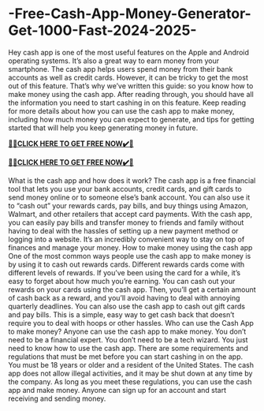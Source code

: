 # -Free-Cash-App-Money-Generator-Get-1000-Fast-2024-2025-
Hey cash app is one of the most useful features on the Apple and Android operating systems. It’s also a great way to earn money from your smartphone. The cash app helps users spend money from their bank accounts as well as credit cards. However, it can be tricky to get the most out of this feature. That’s why we’ve written this guide: so you know how to make money using the cash app. After reading through, you should have all the information you need to start cashing in on this feature. Keep reading for more details about how you can use the cash app to make money, including how much money you can expect to generate, and tips for getting started that will help you keep generating money in future.

**[🎁🎁CLICK HERE TO GET FREE NOW✔️🎁](https://usa.offerznz.com/cashapp/)**

**[🎁🎁CLICK HERE TO GET FREE NOW✔️🎁](https://usa.offerznz.com/cashapp/)**


What is the cash app and how does it work? The cash app is a free financial tool that lets you use your bank accounts, credit cards, and gift cards to send money online or to someone else’s bank account. You can also use it to “cash out” your rewards cards, pay bills, and buy things using Amazon, Walmart, and other retailers that accept card payments. With the cash app, you can easily pay bills and transfer money to friends and family without having to deal with the hassles of setting up a new payment method or logging into a website. It’s an incredibly convenient way to stay on top of finances and manage your money. How to make money using the cash app One of the most common ways people use the cash app to make money is by using it to cash out rewards cards. Different rewards cards come with different levels of rewards. If you’ve been using the card for a while, it’s easy to forget about how much you’re earning. You can cash out your rewards on your cards using the cash app. Then, you’ll get a certain amount of cash back as a reward, and you’ll avoid having to deal with annoying quarterly deadlines. You can also use the cash app to cash out gift cards and pay bills. This is a simple, easy way to get cash back that doesn’t require you to deal with hoops or other hassles. Who can use the Cash App to make money? Anyone can use the cash app to make money. You don’t need to be a financial expert. You don’t need to be a tech wizard. You just need to know how to use the cash app. There are some requirements and regulations that must be met before you can start cashing in on the app. You must be 18 years or older and a resident of the United States. The cash app does not allow illegal activities, and it may be shut down at any time by the company. As long as you meet these regulations, you can use the cash app and make money. Anyone can sign up for an account and start receiving and sending money.
